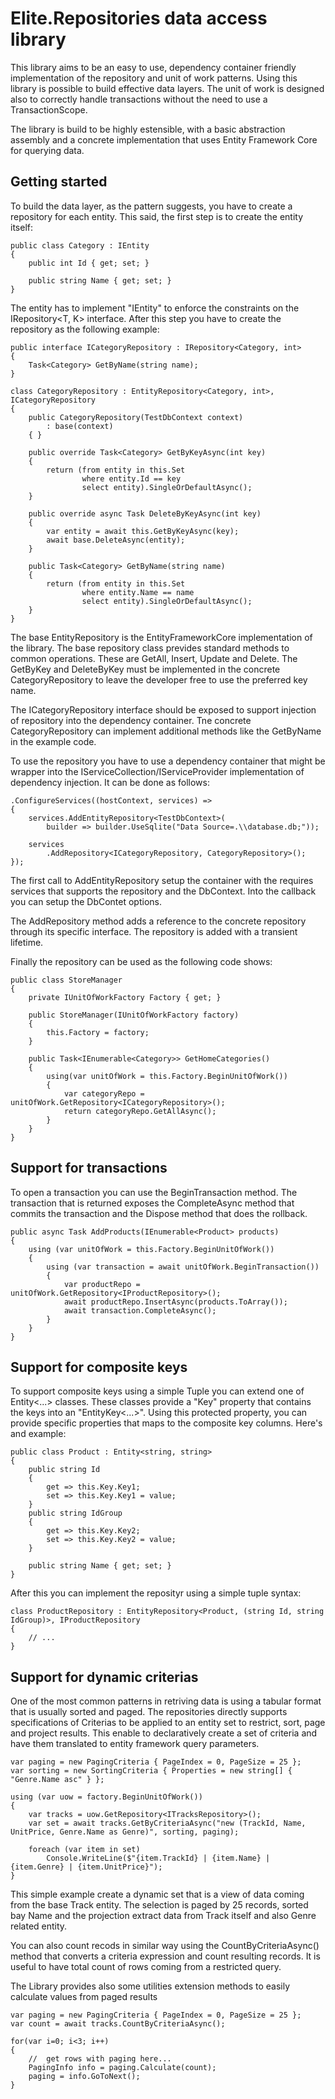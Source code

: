 # Elite.Repositories data access library

This library aims to be an easy to use, dependency container friendly implementation of the repository and unit of work patterns. Using this library is possible to build effective data layers. The unit of work is designed also to correctly handle transactions without the need to use a TransactionScope.

The library is build to be highly estensible, with a basic abstraction assembly and a concrete implementation that uses Entity Framework Core for querying data.

## Getting started

To build the data layer, as the pattern suggests, you have to create a repository for each entity. This said, the first step is to create the entity itself:

    public class Category : IEntity
    {
        public int Id { get; set; }

        public string Name { get; set; }
    }

The entity has to implement "IEntity" to enforce the constraints on the IRepository<T, K> interface. After this step you have to create the repository as the following example:

    public interface ICategoryRepository : IRepository<Category, int>
    {
        Task<Category> GetByName(string name);
    }

    class CategoryRepository : EntityRepository<Category, int>, ICategoryRepository
    {
        public CategoryRepository(TestDbContext context) 
            : base(context)
        { }

        public override Task<Category> GetByKeyAsync(int key)
        {
            return (from entity in this.Set
                    where entity.Id == key 
                    select entity).SingleOrDefaultAsync();
        }

        public override async Task DeleteByKeyAsync(int key)
        {
            var entity = await this.GetByKeyAsync(key);
            await base.DeleteAsync(entity);
        }

        public Task<Category> GetByName(string name)
        {
            return (from entity in this.Set
                    where entity.Name == name
                    select entity).SingleOrDefaultAsync();
        }
    }

The base EntityRepository is the EntityFrameworkCore implementation of the library. The base repository class prevides standard methods to common operations. These are GetAll, Insert, Update and Delete. The GetByKey and DeleteByKey must be implemented in the concrete CategoryRepository to leave the developer free to use the preferred key name.

The ICategoryRepository interface should be exposed to support injection of repository into the dependency container. Tne concrete CategoryRepository can implement additional methods like the GetByName in the example code.

To use the repository you have to use a dependency container that might be wrapper into the IServiceCollection/IServiceProvider implementation of dependency injection. It can be done as follows:

    .ConfigureServices((hostContext, services) =>
    {
        services.AddEntityRepository<TestDbContext>(
            builder => builder.UseSqlite("Data Source=.\\database.db;"));

        services
            .AddRepository<ICategoryRepository, CategoryRepository>();
    });

The first call to AddEntityRepository setup the container with the requires services that supports the repository and the DbContext. Into the callback you can setup the DbContet options.

The AddRepository method adds a reference to the concrete repository through its specific interface. The repository is added with a transient lifetime.

Finally the repository can be used as the following code shows:

    public class StoreManager
    {
        private IUnitOfWorkFactory Factory { get; }

        public StoreManager(IUnitOfWorkFactory factory)
        {
            this.Factory = factory;
        }

        public Task<IEnumerable<Category>> GetHomeCategories()
        {
            using(var unitOfWork = this.Factory.BeginUnitOfWork())
            {
                var categoryRepo = unitOfWork.GetRepository<ICategoryRepository>();
                return categoryRepo.GetAllAsync();
            }
        }
    }

## Support for transactions

To open a transaction you can use the BeginTransaction method. The transaction that is returned exposes the CompleteAsync method that commits the transaction and the Dispose method that does the rollback.

    public async Task AddProducts(IEnumerable<Product> products)
    {
        using (var unitOfWork = this.Factory.BeginUnitOfWork())
        {
            using (var transaction = await unitOfWork.BeginTransaction())
            {
                var productRepo = unitOfWork.GetRepository<IProductRepository>();
                await productRepo.InsertAsync(products.ToArray());
                await transaction.CompleteAsync();
            }
        }
    }

## Support for composite keys

To support composite keys using a simple Tuple you can extend one of Entity<...> classes. These classes provide a "Key" property that contains the keys into an "EntityKey<...>". Using this protected property, you can provide specific properties that maps to the composite key columns. Here's and example:

    public class Product : Entity<string, string>
    {
        public string Id
        {
            get => this.Key.Key1;
            set => this.Key.Key1 = value;
        }
        public string IdGroup
        {
            get => this.Key.Key2;
            set => this.Key.Key2 = value;
        }

        public string Name { get; set; }
    }

After this you can implement the reposityr using a simple tuple syntax:

    class ProductRepository : EntityRepository<Product, (string Id, string IdGroup)>, IProductRepository
    {
        // ...
    }

## Support for dynamic criterias

One of the most common patterns in retriving data is using a tabular format that is usually sorted and paged. The repositories directly supports specifications of Criterias to be applied to an entity set to restrict, sort, page and project results. This enable to declaratively create a set of criteria and have them translated to entity framework query parameters.

    var paging = new PagingCriteria { PageIndex = 0, PageSize = 25 };
    var sorting = new SortingCriteria { Properties = new string[] { "Genre.Name asc" } };

    using (var uow = factory.BeginUnitOfWork())
    {
        var tracks = uow.GetRepository<ITracksRepository>();
        var set = await tracks.GetByCriteriaAsync("new (TrackId, Name, UnitPrice, Genre.Name as Genre)", sorting, paging);

        foreach (var item in set)
            Console.WriteLine($"{item.TrackId} | {item.Name} | {item.Genre} | {item.UnitPrice}");
    }

This simple example create a dynamic set that is a view of data coming from the base Track entity. The selection is paged by 25 records, sorted bay Name and the projection extract data from Track itself and also Genre related entity.

You can also count recods in similar way using the CountByCriteriaAsync() method that converts a criteria expression and count resulting records. It is useful to have total count of rows coming from a restricted query.

The Library provides also some utilities extension methods to easily calculate values from paged results

    var paging = new PagingCriteria { PageIndex = 0, PageSize = 25 };
    var count = await tracks.CountByCriteriaAsync();

    for(var i=0; i<3; i++)
    {
        //  get rows with paging here...
        PagingInfo info = paging.Calculate(count);
        paging = info.GoToNext();
    }
